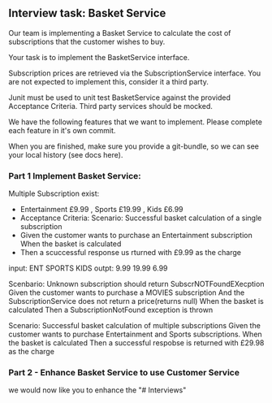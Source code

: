 ## Interview task: Basket Service

Our team is implementing a Basket Service to calculate the cost of subscriptions that the 
customer wishes to buy.

Your task is to implement the BasketService interface.

Subscription prices are retrieved via the SubscriptionService interface. You are not expected
to implement this, consider it a third party.

Junit must be used to unit test BasketService against the provided Acceptance Criteria. Third party services
should be mocked.

We have the following features that we want to implement. Please complete each feature in it's own commit.

When you are finished, make sure you provide a git-bundle, so we can see your local history (see docs here).


### Part 1 Implement Basket Service:
Multiple Subscription exist:

- Entertainment £9.99 , Sports £19.99 , Kids £6.99
- Acceptance Criteria: Scenario: Successful basket calculation of a single subscription
- Given the customer wants to purchase an Entertainment subscription When the basket is calculated
- Then a scuccessful response us rturned with £9.99 as the charge

input: ENT SPORTS KIDS
outpt: 9.99 19.99 6.99

Scenbario:
Unknown subscription should return SubscrNOTFoundEXecption 
Given the customer wants to purchase a MOVIES subscription And the SubscriptionService does not return a price(returns null)
When the basket is calculated Then a SubscriptionNotFound exception is thrown


Scenario:
Successful basket calculation of multiple subscriptions
Given the customer wants to purchase Entertainment and Sports subscriptions.
When the basket is calculated 
Then a successful respobse is returned with £29.98 as the charge



### Part 2 - Enhance Basket Service to use Customer Service

we would now like you to enhance the "# Interviews" 
